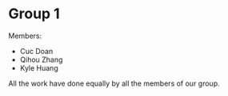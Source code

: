 # Group 1

Members:

* Cuc Doan  
* Qihou Zhang  
* Kyle Huang  

All the work have done equally by all the members of our group.